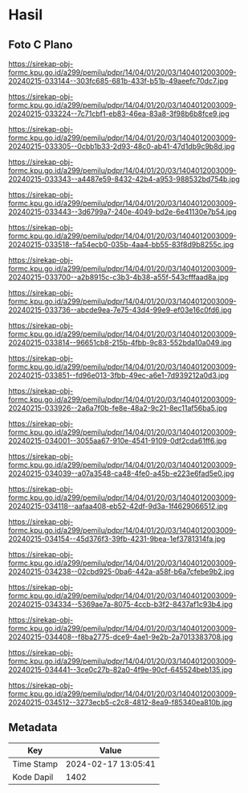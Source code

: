 # Hasil

## Foto C Plano

https://sirekap-obj-formc.kpu.go.id/a299/pemilu/pdpr/14/04/01/20/03/1404012003009-20240215-033144--303fc685-681b-433f-b51b-49aeefc70dc7.jpg

https://sirekap-obj-formc.kpu.go.id/a299/pemilu/pdpr/14/04/01/20/03/1404012003009-20240215-033224--7c71cbf1-eb83-46ea-83a8-3f98b6b8fce9.jpg

https://sirekap-obj-formc.kpu.go.id/a299/pemilu/pdpr/14/04/01/20/03/1404012003009-20240215-033305--0cbb1b33-2d93-48c0-ab41-47d1db9c9b8d.jpg

https://sirekap-obj-formc.kpu.go.id/a299/pemilu/pdpr/14/04/01/20/03/1404012003009-20240215-033343--a4487e59-8432-42b4-a953-988532bd754b.jpg

https://sirekap-obj-formc.kpu.go.id/a299/pemilu/pdpr/14/04/01/20/03/1404012003009-20240215-033443--3d6799a7-240e-4049-bd2e-6e41130e7b54.jpg

https://sirekap-obj-formc.kpu.go.id/a299/pemilu/pdpr/14/04/01/20/03/1404012003009-20240215-033518--fa54ecb0-035b-4aa4-bb55-83f8d9b8255c.jpg

https://sirekap-obj-formc.kpu.go.id/a299/pemilu/pdpr/14/04/01/20/03/1404012003009-20240215-033700--a2b8915c-c3b3-4b38-a55f-543cfffaad8a.jpg

https://sirekap-obj-formc.kpu.go.id/a299/pemilu/pdpr/14/04/01/20/03/1404012003009-20240215-033736--abcde9ea-7e75-43d4-99e9-ef03e16c0fd6.jpg

https://sirekap-obj-formc.kpu.go.id/a299/pemilu/pdpr/14/04/01/20/03/1404012003009-20240215-033814--96651cb8-215b-4fbb-9c83-552bda10a049.jpg

https://sirekap-obj-formc.kpu.go.id/a299/pemilu/pdpr/14/04/01/20/03/1404012003009-20240215-033851--fd96e013-3fbb-49ec-a6e1-7d939212a0d3.jpg

https://sirekap-obj-formc.kpu.go.id/a299/pemilu/pdpr/14/04/01/20/03/1404012003009-20240215-033926--2a6a7f0b-fe8e-48a2-9c21-8ec11af56ba5.jpg

https://sirekap-obj-formc.kpu.go.id/a299/pemilu/pdpr/14/04/01/20/03/1404012003009-20240215-034001--3055aa67-910e-4541-9109-0df2cda61ff6.jpg

https://sirekap-obj-formc.kpu.go.id/a299/pemilu/pdpr/14/04/01/20/03/1404012003009-20240215-034039--a07a3548-ca48-4fe0-a45b-e223e6fad5e0.jpg

https://sirekap-obj-formc.kpu.go.id/a299/pemilu/pdpr/14/04/01/20/03/1404012003009-20240215-034118--aafaa408-eb52-42df-9d3a-1f4629066512.jpg

https://sirekap-obj-formc.kpu.go.id/a299/pemilu/pdpr/14/04/01/20/03/1404012003009-20240215-034154--45d376f3-39fb-4231-9bea-1ef3781314fa.jpg

https://sirekap-obj-formc.kpu.go.id/a299/pemilu/pdpr/14/04/01/20/03/1404012003009-20240215-034238--02cbd925-0ba6-442a-a58f-b6a7cfebe9b2.jpg

https://sirekap-obj-formc.kpu.go.id/a299/pemilu/pdpr/14/04/01/20/03/1404012003009-20240215-034334--5369ae7a-8075-4ccb-b3f2-8437af1c93b4.jpg

https://sirekap-obj-formc.kpu.go.id/a299/pemilu/pdpr/14/04/01/20/03/1404012003009-20240215-034408--f8ba2775-dce9-4ae1-9e2b-2a7013383708.jpg

https://sirekap-obj-formc.kpu.go.id/a299/pemilu/pdpr/14/04/01/20/03/1404012003009-20240215-034441--3ce0c27b-82a0-4f9e-90cf-645524beb135.jpg

https://sirekap-obj-formc.kpu.go.id/a299/pemilu/pdpr/14/04/01/20/03/1404012003009-20240215-034512--3273ecb5-c2c8-4812-8ea9-f85340ea810b.jpg


## Metadata

| Key        | Value               |
| ---------- | ------------------- |
| Time Stamp | 2024-02-17 13:05:41 |
| Kode Dapil | 1402                |



